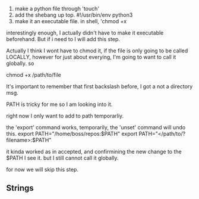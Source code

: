 1. make a python file through 'touch'
2. add the shebang up top.
#!/usr/bin/env python3
3. make it an executable file.
in shell, 'chmod +x <filename>

interestingly enough, I actually didn't have to make it executable beforehand.
But if i need to I will add this step.

Actually I think I wont have to chmod it, if the file is only going to be called LOCALLY, however for just about everying, I'm going to want to call it globally. so

chmod +x /path/to/file

It's important to remember that first backslash before, I got a not a directory msg.


PATH is tricky for me so I am looking into it.

right now I only want to add to path temporarliy.

the 'export' command works, temporarily, the 'unset' command will undo this.
export PATH="/home/boss/repos:$PATH"
export PATH="</path/to/?filename>:$PATH"

it kinda worked as in accepted, and confirmining the new change to the $PATH I see it. but I still cannot call it globally.


for now we will skip this step.

## Strings


